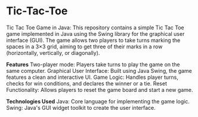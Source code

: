 # Tic-Tac-Toe
Tic Tac Toe Game in Java: This repository contains a simple Tic Tac Toe game implemented in Java using the Swing library for the graphical user interface (GUI). The game allows two players to take turns marking the spaces in a 3×3 grid, aiming to get three of their marks in a row (horizontally, vertically, or diagonally).

**Features**
Two-player mode: Players take turns to play the game on the same computer.
Graphical User Interface: Built using Java Swing, the game features a clean and interactive UI.
Game Logic: Handles player turns, checks for win conditions, and declares the winner or a tie.
Reset Functionality: Allows players to reset the game board and start a new game.

**Technologies Used**
Java: Core language for implementing the game logic.
Swing: Java's GUI widget toolkit to create the user interface.

